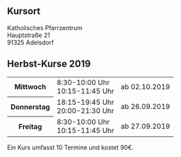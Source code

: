## Kursort

Katholisches Pfarrzentrum  
Hauptstraße 21  
91325 Adelsdorf

## Herbst-Kurse 2019

<table>
<tr><th>Mittwoch</th><td>8:30-10:00 Uhr<br />10:15-11:45 Uhr</td><td>ab 02.10.2019</td></tr>
<tr><th>Donnerstag</th><td>18:15-19:45 Uhr<br />20:00-21:30 Uhr</td><td>ab 26.09.2019</td></tr>
<tr><th>Freitag</th><td>8:30-10:00 Uhr<br />10:15-11:45 Uhr</td><td>ab 27.09.2019</td></tr>
</table>

Ein Kurs umfasst 10 Termine und kostet 90€.
